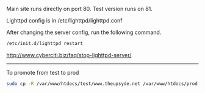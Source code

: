 Main site runs directly on port 80.
Test version runs on 81.

Lighttpd config is in /etc/lighttpd/lighttpd.conf

After changing the server config, run the following command.

```bash
/etc/init.d/lighttpd restart
```

http://www.cyberciti.biz/faq/stop-lighttpd-server/


---

To promote from test to prod

```bash
sudo cp -R /var/www/htdocs/test/www.theupsyde.net /var/www/htdocs/prod
```